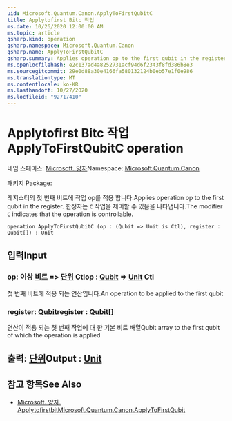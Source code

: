 ```yaml
---
uid: Microsoft.Quantum.Canon.ApplyToFirstQubitC
title: Applytofirst Bitc 작업
ms.date: 10/26/2020 12:00:00 AM
ms.topic: article
qsharp.kind: operation
qsharp.namespace: Microsoft.Quantum.Canon
qsharp.name: ApplyToFirstQubitC
qsharp.summary: Applies operation op to the first qubit in the register. The modifier `C` indicates that the operation is controllable.
ms.openlocfilehash: e2c137ad4a8252731acf94d6f2343f8fd386b8e3
ms.sourcegitcommit: 29e0d88a30e4166fa580132124b0eb57e1f0e986
ms.translationtype: MT
ms.contentlocale: ko-KR
ms.lasthandoff: 10/27/2020
ms.locfileid: "92717410"
---
```

# <a name="applytofirstqubitc-operation"></a><span data-ttu-id="f496b-102">Applytofirst Bitc 작업</span><span class="sxs-lookup"><span data-stu-id="f496b-102">ApplyToFirstQubitC operation</span></span>

<span data-ttu-id="f496b-103">네임 스페이스: [Microsoft. 양자](xref:Microsoft.Quantum.Canon)</span><span class="sxs-lookup"><span data-stu-id="f496b-103">Namespace: [Microsoft.Quantum.Canon](xref:Microsoft.Quantum.Canon)</span></span>

<span data-ttu-id="f496b-104">패키지 [](https://nuget.org/packages/)</span><span class="sxs-lookup"><span data-stu-id="f496b-104">Package: [](https://nuget.org/packages/)</span></span>


<span data-ttu-id="f496b-105">레지스터의 첫 번째 비트에 작업 op를 적용 합니다.</span><span class="sxs-lookup"><span data-stu-id="f496b-105">Applies operation op to the first qubit in the register.</span></span>
<span data-ttu-id="f496b-106">한정자는 `C` 작업을 제어할 수 있음을 나타냅니다.</span><span class="sxs-lookup"><span data-stu-id="f496b-106">The modifier `C` indicates that the operation is controllable.</span></span>

```qsharp
operation ApplyToFirstQubitC (op : (Qubit => Unit is Ctl), register : Qubit[]) : Unit
```


## <a name="input"></a><span data-ttu-id="f496b-107">입력</span><span class="sxs-lookup"><span data-stu-id="f496b-107">Input</span></span>

### <a name="op--qubit--unit-ctl"></a><span data-ttu-id="f496b-108">op: 이상 [비트](xref:microsoft.quantum.lang-ref.qubit) => [단위](xref:microsoft.quantum.lang-ref.unit) Ctl</span><span class="sxs-lookup"><span data-stu-id="f496b-108">op : [Qubit](xref:microsoft.quantum.lang-ref.qubit) => [Unit](xref:microsoft.quantum.lang-ref.unit) Ctl</span></span>

<span data-ttu-id="f496b-109">첫 번째 비트에 적용 되는 연산입니다.</span><span class="sxs-lookup"><span data-stu-id="f496b-109">An operation to be applied to the first qubit</span></span>


### <a name="register--qubit"></a><span data-ttu-id="f496b-110">register: [Qubit](xref:microsoft.quantum.lang-ref.qubit)</span><span class="sxs-lookup"><span data-stu-id="f496b-110">register : [Qubit](xref:microsoft.quantum.lang-ref.qubit)[]</span></span>

<span data-ttu-id="f496b-111">연산이 적용 되는 첫 번째 작업에 대 한 기본 비트 배열</span><span class="sxs-lookup"><span data-stu-id="f496b-111">Qubit array to the first qubit of which the operation is applied</span></span>



## <a name="output--unit"></a><span data-ttu-id="f496b-112">출력: [단위](xref:microsoft.quantum.lang-ref.unit)</span><span class="sxs-lookup"><span data-stu-id="f496b-112">Output : [Unit](xref:microsoft.quantum.lang-ref.unit)</span></span>



## <a name="see-also"></a><span data-ttu-id="f496b-113">참고 항목</span><span class="sxs-lookup"><span data-stu-id="f496b-113">See Also</span></span>

- [<span data-ttu-id="f496b-114">Microsoft. 양자. Applytofirstbit</span><span class="sxs-lookup"><span data-stu-id="f496b-114">Microsoft.Quantum.Canon.ApplyToFirstQubit</span></span>](xref:Microsoft.Quantum.Canon.ApplyToFirstQubit)